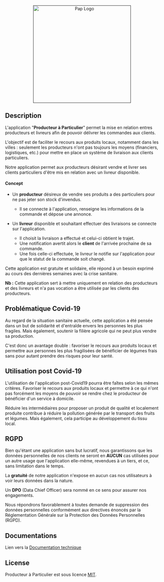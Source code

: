 <p align="center">
  <a href="" target="blank"><img src="../master/docs/res/pap_logo.png" width="320" alt="Pap Logo" /></a>
</p>
  
## Description

L'application "**Producteur à Particulier**" permet la mise en relation entres producteurs et livreurs afin de pouvoir délivrer les commandes aux clients.

L'objectif est de faciliter le recours aux produits locaux, notamment dans les villes : seulement les producteurs n'ont pas toujours les moyens (financiers, logistiques, etc.)
pour mettre en place un système de livraison aux clients particuliers.

Notre application permet aux producteurs désirant vendre et livrer ses clients particuliers d'être mis en relation avec un livreur disponible.

#### Concept

* Un **producteur** désireux de vendre ses produits a des particuliers pour ne pas
jeter son stock d'invendus.

  * Il se connecte à l'application, renseigne les informations de la commande et dépose une annonce.
  
* Un **livreur** disponible et souhaitant effectuer des livraisons se connecte sur l'application.

  * Il choisit la livraison a effectué et celui-ci obtient le trajet.
  * Une notification avertit alors le **client** de l'arrivée prochaine de sa commande.
  * Une fois celle-ci effectuée, le livreur le notifie sur l'application pour que le statut de la commande soit changé.
   
Cette application est gratuite et solidaire, elle répond à un besoin exprimé au cours des dernières semaines avec la crise sanitaire.

**Nb :** Cette application sert à mettre uniquement en relation des producteurs et des livreurs et n'a pas vocation
a être utilisée par les clients des producteurs.

## Problématique Covid-19

Au regard de la situation sanitaire actuelle, cette application a été pensée dans un but de solidarité
et d'entraîde envers les personnes les plus fragiles. Mais également, soutenir la filière agricole qui ne peut plus vendre sa production.

C'est donc un avantage double : favoriser le recours aux produits locaux et permettre aux personnes les plus fragilisées de bénéficier de légumes frais
sans pour autant prendre des risques pour leur santé.

## Utilisation post Covid-19

L'utilisation de l'application post-Covid19 pourra être faîtes selon les mêmes critères. 
Favoriser le recours aux produits locaux et permettre à ce qui n'ont pas forcément les moyens de 
pouvoir se rendre chez le producteur de bénéficier d'un service à domicile.

Réduire les intermédiaires pour proposer un produit de qualité et localement produite contribue à réduire la pollution générée
par le transport des fruits et légumes. Mais également, cela participe au développement du tissu local.

## RGPD

Bien qu'étant une application sans but lucratif, nous garantissons que les données personnelles de
nos clients ne seront en **AUCUN** cas utilisées pour un autre usage que l'application elle-même, revendues à un tiers, et ce,
sans limitation dans le temps.

La **gratuité** de notre application n'expose en aucun cas nos utilisateurs à voir leurs données
dans la nature.

Un **DPO** (Data Chief Officer) sera nommé en ce sens pour assurer nos engagements. 

Nous répondrons
favorablement à toutes demande de suppression des données personnelles conformément aux directives énoncés par la Réglementation Générale sur
la Protection des Données Personnelles (RGPD).

## Documentations 

Lien vers la [Documentation technique](../master/docs/TECHDOC.md)

## License

Producteur à Particulier est sous licence [MIT](LICENSE).
